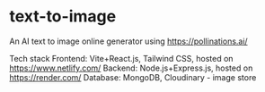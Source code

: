 # text-to-image
An AI text to image online generator using https://pollinations.ai/

Tech stack
Frontend: Vite+React.js, Tailwind CSS, hosted on https://www.netlify.com/
Backend: Node.js+Express.js, hosted on https://render.com/
Database: MongoDB, Cloudinary - image store
